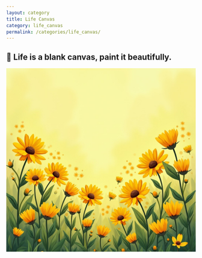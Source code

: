```yaml
---
layout: category
title: Life Canvas
category: life_canvas
permalink: /categories/life_canvas/
---
```

## 🌱 Life is a blank canvas, paint it beautifully.

![alt text](image-2.png)
